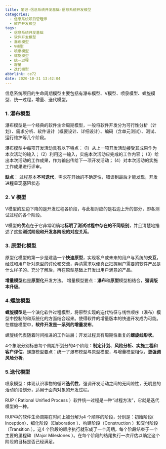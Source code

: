 ```yaml
---
title: 笔记-信息系统开发基础-信息系统开发模型
categories:
  - 信息系统项目管理师
  - 软件开发模型
tags:
  - 信息系统开发基础
  - 软件开发模型
  - 瀑布模型
  - V模型
  - 喷泉模型
  - 螺旋模型
  - 统一过程
  - 增量
  - 迭代模型
abbrlink: ce72
date: 2020-10-31 13:42:04
---
```


信息系统项目的生命周期模型主要包括有瀑布模型、V模型、喷泉模型、螺旋模型、统一过程，增量、迭代模型。

<!-- more -->

### 1. 瀑布模型

瀑布模型是一个经典的软件生命周期模型，一般将软件开发分为可行性分析（计划）、需求分析、软件设计（概要设计、详细设计）、编码（含单元测试）、测试、运行维护等几个阶段。

瀑布模型中每项开发活动具有以下特点：
(1）从上一项开发活动接受其成果作为本次活动的输入；
(2）利用这一输入，实施本次活动应完成的工作内容；
(3）给出本次活动的工作成果，作为输出传给下一项开发活动；
(4）对本次活动的实施工作成果进行评审。

**缺点**： 过程基本**不可迭代**，需求在开始的不确定性，错误到最后才能发现，开发进程呈现塞阻状态

### 2. V 模型

V模型的左边下降的是开发过程各阶段，与此相对应的是右边上升的部分，即各测试过程的各个阶段。

V模型的**优点**在于它非常明确地**标明了测试过程中存在的不同级别**，并且清楚地描述了这些**测试阶段和开发各阶段的对应关系**。

### 3. 原型化模型

原型化模型的第一步是建造一个**快速原型**，实现客户或未来的用户与系统的**交互**，经过和用户针对原型的讨论和交流，弄清需求以便真正把握用户需要的软件产品是什么样子的。充分了解后，再在原型基础上开发出用户满意的产品。

**增量模型**也是**原型化**开发方法。
增量模型要点：**瀑布**和**原型**模型相结合，**强调版本升级**。

### 4.螺旋模型

**螺旋模型**是一个演化软件过程模型，将原型实现的迭代特征与线性顺序（瀑布）模型中控制的和系统化的方面结合起来。使得软件的增量版本的快速开发成为可能。在螺旋模型中，**软件开发是一系列的增量发布**。

螺旋线代表随着时间推进的工作进展；开发过程具有周期性重复的**螺旋线形状**。

4个象限分别标志每个周期所划分的4个阶段：**制定计划、风险分析、实施工程和客户评估**。螺旋模型要点：统一了瀑布模型与原型模型，与增量模型相似，**更强调风险分析**。

### 5.迭代模型

喷泉模型：体现认识事物的循环**迭代性**，强调开发活动之间的无间隙性，无明显的活动阶段划分，适用于面向对象的开发过程。

RUP ( Rational Unified Process ）软件统一过程是一种“过程方法”，它就是迭代模型的一种。

RUP中的软件生命周期在时间上被分解为4 个顺序的阶段，分别是：初始阶段( Inception）、细化阶段（Elaboration ）、构建阶段（Construction ）和交付阶段（Transition ）。这4 个阶段的顺序执行就形成了一个周期。每个阶段结束于一个主要的里程碑（Major Mileslones ）。在每个阶段的结尾执行一次评估以确定这个阶段的目标是否己经满足。

